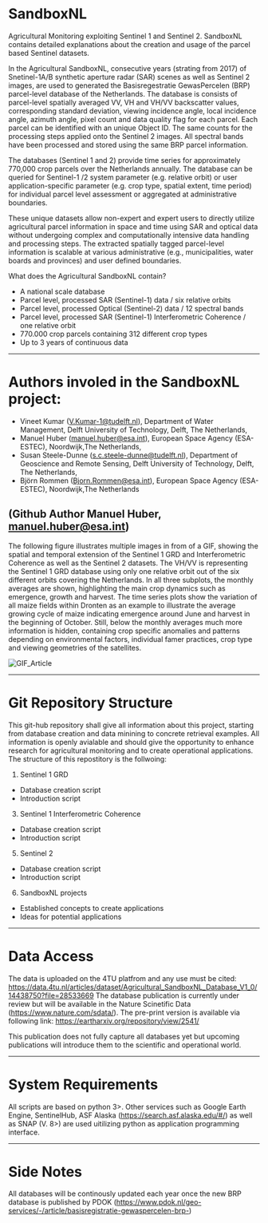 # SandboxNL
Agricultural Monitoring exploiting Sentinel 1 and Sentinel 2. SandboxNL contains detailed explanations about the creation and usage of the parcel based Sentinel datasets. 

In the Agricultural SandboxNL, consecutive years (strating from 2017) of Snetinel-1A/B synthetic aperture radar (SAR) scenes as well as Sentinel 2 images, are used to generated the Basisregestratie GewasPercelen (BRP) parcel-level database of the Netherlands. The database is consists of parcel-level spatially averaged VV, VH and VH/VV backscatter values, corresponding standard deviation, viewing incidence angle, local incidence angle, azimuth angle, pixel count and data quality flag for each parcel. Each parcel can be identified with an unique Object ID. The same counts for the processing steps applied onto the Sentinel 2 images. All spectral bands have been processed and stored using the same BRP parcel information.

The databases (Sentinel 1 and 2)  provide time series for approximately  770,000  crop  parcels  over  the  Netherlands  annually. The  database  can  be queried for Sentinel-1 /2 system parameter (e.g. relative orbit) or user application-specific parameter (e.g. crop type, spatial extent, time period) for individual parcel level assessment or aggregated at administrative boundaries.

These unique datasets allow non-expert and expert users to directly utilize agricultural parcel information in space and time using SAR and optical data without undergoing complex and computationally intensive data handling and processing steps. The extracted spatially tagged parcel-level information is scalable at various administrative (e.g., municipalities, water boards and provinces) and user defined boundaries.

What does the Agricultural SandboxNL contain?

-	A national scale database
-	Parcel level, processed SAR (Sentinel-1) data / six relative orbits
-	Parcel level, processed Optical (Sentinel-2) data / 12 spectral bands
-	Parcel level, processed SAR (Sentinel-1) Interferometric Coherence / one relative orbit
-	770.000 crop parcels containing 312 different crop types
-	Up to 3 years of continuous data


------------------------------------------------------------------------------
# Authors involed in the SandboxNL project:

- Vineet Kumar (V.Kumar-1@tudelft.nl), Department of Water Management, Delft University of Technology, Delft, The Netherlands,
- Manuel Huber (manuel.huber@esa.int), European Space Agency (ESA-ESTEC), Noordwijk,The Netherlands,
- Susan Steele-Dunne (s.c.steele-dunne@tudelft.nl), Department of Geoscience and Remote Sensing, Delft University of Technology, Delft, The Netherlands,
- Björn Rommen (Bjorn.Rommen@esa.int), European Space Agency (ESA-ESTEC), Noordwijk,The Netherlands


(Github Author Manuel Huber, manuel.huber@esa.int)
------------------------------------------------------------------------------

The following figure illustrates multiple images in from of a GIF, showing the spatial and temporal extension of the Sentinel 1 GRD and Interferometric Coherence as well as the Sentinel 2 datasets. The VH/VV is representing the Sentinel 1 GRD database using only one relative orbit out of the six different orbits covering the Netherlands. In all three subplots, the monthly averages are shown, highlighting the main crop dynamics such as emergence, growth and harvest. The time series plots show the variation of all maize fields within Dronten as an example to illustrate the average growing cycle of maize indicating emergence around June and harvest in the beginning of October. Still, below the monthly averages much more information is hidden, containing crop specific anomalies and patterns depending on environmental factors, individual famer practices, crop type and viewing geometries of the satellites. 

![GIF_Article](https://user-images.githubusercontent.com/62883629/133793704-d9fb53a5-7caa-4ad1-879e-c07131569330.gif)

------------------------------------------------------------------------------
# Git Repository Structure 

This git-hub repository shall give all information about this project, starting from database creation and data minining to concrete retrieval examples. 
All information is openly avialable and should give the opportunity to enhance research for agricultural monitoring and to create operational applications. 
The structure of this repostitory is the follwoing: 
1) Sentinel 1 GRD 
  - Database creation script
  - Introduction script 
3) Sentinel 1 Interferometric Coherence
  - Database creation script
  - Introduction script 
5) Sentinel 2
  - Database creation script
  - Introduction script 
6) SandboxNL projects
  - Established concepts to create applications 
  - Ideas for potential applications

------------------------------------------------------------------------------

# Data Access

The data is uploaded on the 4TU platfrom and any use must be cited: https://data.4tu.nl/articles/dataset/Agricultural_SandboxNL_Database_V1_0/14438750?file=28533669
The database publication is currently under review but will be available in the Nature Scinetific Data (https://www.nature.com/sdata/). The pre-print version is available via following link: https://eartharxiv.org/repository/view/2541/

This publication does not fully capture all databases yet but upcoming publications will introduce them to the scientific and operational world. 

------------------------------------------------------------------------------

# System Requirements

All scripts are based on python 3>. Other services such as Google Earth Engine, SentinelHub, ASF Alaska (https://search.asf.alaska.edu/#/) as well as SNAP (V. 8>) are used uitilizing python as application programming interface. 


------------------------------------------------------------------------------

# Side Notes

All databases will be continously updated each year once the new BRP database is published by PDOK (https://www.pdok.nl/geo-services/-/article/basisregistratie-gewaspercelen-brp-)

